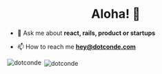 <h1 align="center">Aloha! 👋</h1>

- 💬 Ask me about **react, rails, product or startups**

- 📫 How to reach me **hey@dotconde.com**

<p><img align="left" src="https://github-readme-stats.vercel.app/api/top-langs?username=dotconde&show_icons=true&locale=en&layout=compact&theme=vue" alt="dotconde" /></p>

<p>&nbsp;<img align="center" src="https://github-readme-stats.vercel.app/api?username=dotconde&show_icons=true&locale=en&theme=vue&count_private=true" alt="dotconde" /></p>



<!--
**dotconde/dotconde** is a ✨ _special_ ✨ repository because its `README.md` (this file) appears on your GitHub profile.

Here are some ideas to get you started:

- 🔭 I’m currently working on ...
- 🌱 I’m currently learning ...
- 👯 I’m looking to collaborate on ...
- 🤔 I’m looking for help with ...
- 💬 Ask me about ...
- 📫 How to reach me: ...
- 😄 Pronouns: ...
- ⚡ Fun fact: ...
-->
